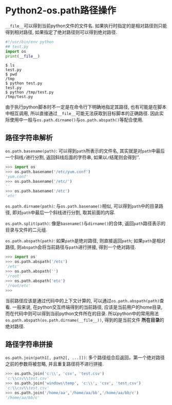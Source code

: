 # Python2-os.path路径操作

`__file__`可以得到当前python文件的文件名. 如果执行时指定的是相对路径则只能得到相对路径, 如果指定了绝对路径则可以得到绝对路径.

```py
#!/usr/bin/env python
## test.py
import os
print(__file__)
```

```
$ ls
test.py
$ pwd
/tmp
$ python test.py 
test.py
$ python /tmp/test.py 
/tmp/test.py
```

由于执行python脚本时不一定是在命令行下明确地指定其路径, 也有可能是在脚本中相互调用, 所以直接通过`__file__`可能无法获取到目标脚本的正确路径. 因此实际使用中一般与`os.path.dirname()`与`os.path.abspath()`等配合使用.

## 路径字符串解析

`os.path.basename(path)`: 可以得到`path`所表示的文件名, 其实就是对`path`中最后一个斜线`/`进行分割, 返回斜线后面的字符串, 如果以`/`结尾则会得到''.

```py
>>> import os
>>> os.path.basename('/etc/yum.conf')
'yum.conf'
>>> os.path.basename('/etc/')
''
>>> os.path.basename('/etc')
'etc'
```

`os.path.dirname(path)`: 与`os.path.basename()`相似, 可以得到`path`中的目录路径, 即对`path`中最后一个斜线进行分割, 取其前面的内容.

`os.path.split(path)`: 像是`basename()`与`dirname()`的合体, 返回`path`路径表示的目录与文件的二元组.

`os.path.abspath(path)`: 如果`path`是绝对路径, 则直接返回`path`; 如果`path`是相对路径, 则`abspath`会将当前路径与`path`进行拼接, 得到一个绝对路径. 

```py
>>> import os
>>> os.path.abspath('/etc')
'/etc'
>>> os.path.abspath('')
'/root'
>>> os.path.abspath('etc')
'/root/etc'
>>> 
```

当前路径应该是通过代码中的上下文计算的, 可以通过`os.path.abspath(path)`查看. 一般来说, 在python交互终端得到的当前路径, 应该是当前用户的home目录, 而在代码中则可以得到当前python文件所在的目录. 所以python中的常用用法`os.path.abspath(os.path.dirname(__file__))`, 得到的是当前文件 **所在目录**的绝对路径. 

## 路径字符串拼接

`os.path.join(path1[, path2[, ...]])`: 多个路径组合后返回，第一个绝对路径之前的参数将被忽略, 并且重复路径将不进行拼接. 

```py
>>> os.path.join('c:\\', 'csv', 'test.csv') 
'c:\\csv\\test.csv' 
>>> os.path.join('windows\temp', 'c:\\', 'csv', 'test.csv') 
'c:\\csv\\test.csv' 
>>> os.path.join('/home/aa','/home/aa/bb','/home/aa/bb/c') 
'/home/aa/bb/c' 
```
